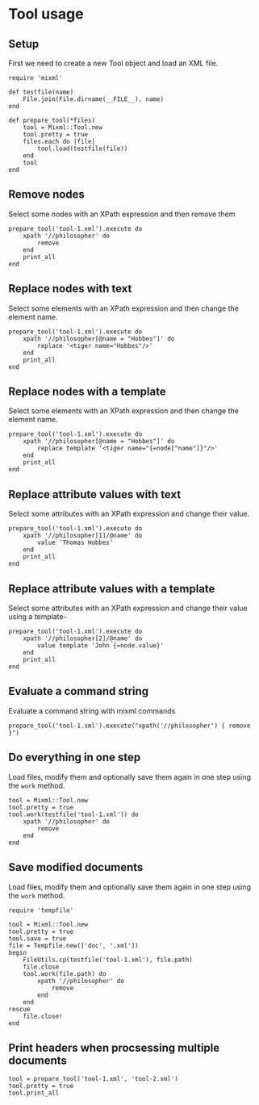 # Tool usage

## Setup

First we need to create a new Tool object and load an XML file.

    require 'mixml'

    def testfile(name)
        File.join(File.dirname(__FILE__), name)
    end

    def prepare_tool(*files)
        tool = Mixml::Tool.new
        tool.pretty = true
        files.each do |file|
            tool.load(testfile(file))
        end
        tool
    end

## Remove nodes

Select some nodes with an XPath expression and then remove them

    prepare_tool('tool-1.xml').execute do
        xpath '//philosopher' do
            remove
        end
        print_all
    end

## Replace nodes with text

Select some elements with an XPath expression and then change the element name.

    prepare_tool('tool-1.xml').execute do
        xpath '//philosopher[@name = "Hobbes"]' do
            replace '<tiger name="Hobbes"/>'
        end
        print_all
    end

## Replace nodes with a template

Select some elements with an XPath expression and then change the element name.

    prepare_tool('tool-1.xml').execute do
        xpath '//philosopher[@name = "Hobbes"]' do
            replace template '<tiger name="{=node["name"]}"/>'
        end
        print_all
    end


## Replace attribute values with text

Select some attributes with an XPath expression and change their value.

    prepare_tool('tool-1.xml').execute do
        xpath '//philosopher[1]/@name' do
            value 'Thomas Hobbes'
        end
        print_all
    end

## Replace attribute values with a template

Select some attributes with an XPath expression and change their value using a template-

    prepare_tool('tool-1.xml').execute do
        xpath '//philosopher[2]/@name' do
            value template 'John {=node.value}'
        end
        print_all
    end

## Evaluate a command string

Evaluate a command string with mixml commands

    prepare_tool('tool-1.xml').execute("xpath('//philosopher') { remove }")

## Do everything in one step

Load files, modify them and optionally save them again in one step using the `work` method.

    tool = Mixml::Tool.new
    tool.pretty = true
    tool.work(testfile('tool-1.xml')) do
        xpath '//philosopher' do
            remove
        end
    end

## Save modified documents

Load files, modify them and optionally save them again in one step using the `work` method.

    require 'tempfile'

    tool = Mixml::Tool.new
    tool.pretty = true
    tool.save = true
    file = Tempfile.new(['doc', '.xml'])
    begin
        FileUtils.cp(testfile('tool-1.xml'), file.path)
        file.close
        tool.work(file.path) do
            xpath '//philosopher' do
                remove
            end
        end
    rescue
        file.close!
    end

## Print headers when procsessing multiple documents

    tool = prepare_tool('tool-1.xml', 'tool-2.xml')
    tool.pretty = true
    tool.print_all
